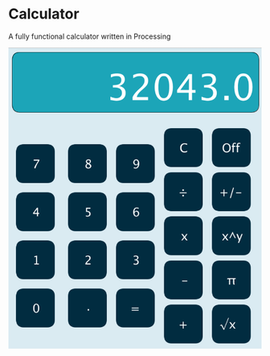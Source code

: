 # Calculator

A fully functional calculator written in Processing 

![Calculator](https://github.com/Arcane-Panda/calculator/blob/master/calculator.png)
